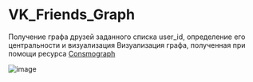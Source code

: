 # VK_Friends_Graph
Получение графа друзей заданного списка user_id, определение его центральности и визуализация
Визуализация графа, полученная при помощи ресурса [Consmograph](https://cosmograph.app)

![image](https://github.com/ALoNePoMaHTiK/VK_Friends_Graph/assets/79035908/52f6e219-e0ba-4d50-a4db-e92df1179e88)
